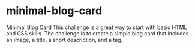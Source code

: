 # minimal-blog-card

Minimal Blog Card
This challenge is a great way to start with basic HTML and CSS skills. The challenge is to create a simple blog card that includes an image, a title, a short description, and a tag.
